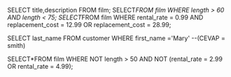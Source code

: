 SELECT title,description FROM film;
SELECT*FROM film WHERE length > 60 AND length < 75;
SELECT*FROM film WHERE rental_rate = 0.99 AND replacement_cost = 12.99 OR replacement_cost = 28.99;

SELECT last_name FROM customer WHERE first_name ='Mary' 
--(CEVAP = smith)

SELECT*FROM film WHERE NOT length > 50 AND NOT (rental_rate = 2.99 OR rental_rate = 4.99);